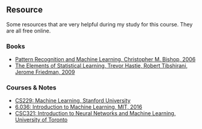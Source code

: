 ## Resource

Some resources that are very helpful during my study for this course.
They are all free online.

### Books

- [Pattern Recognition and Machine Learning, Christopher M. Bishop, 2006](https://www.microsoft.com/en-us/research/people/cmbishop/#!prml-book)
- [The Elements of Statistical Learning, Trevor Hastie, Robert Tibshirani, Jerome Friedman, 2009](https://web.stanford.edu/~hastie/ElemStatLearn/)

### Courses & Notes

- [CS229: Machine Learning, Stanford University](http://cs229.stanford.edu/)
- [6.036: Introduction to Machine Learning, MIT, 2016](https://openlearninglibrary.mit.edu/courses/course-v1:MITx+6.036+1T2019/course/)
- [CSC321: Introduction to Neural Networks and Machine Learning, University of Toronto](http://www.cs.toronto.edu/~rgrosse/courses/csc321_2018/)
